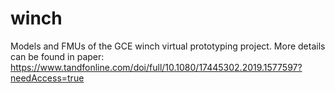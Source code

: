 # winch
Models and FMUs of the GCE winch virtual prototyping project.
More details can be found in paper: https://www.tandfonline.com/doi/full/10.1080/17445302.2019.1577597?needAccess=true
